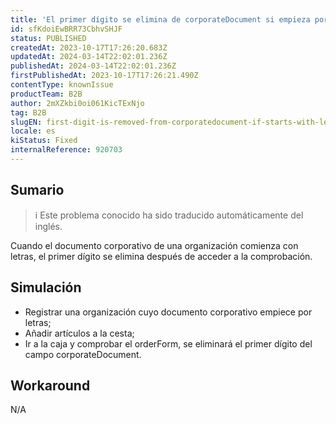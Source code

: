 ```yaml
---
title: 'El primer dígito se elimina de corporateDocument si empieza por letras'
id: sfKdoiEwBRR73CbhvSHJF
status: PUBLISHED
createdAt: 2023-10-17T17:26:20.683Z
updatedAt: 2024-03-14T22:02:01.236Z
publishedAt: 2024-03-14T22:02:01.236Z
firstPublishedAt: 2023-10-17T17:26:21.490Z
contentType: knownIssue
productTeam: B2B
author: 2mXZkbi0oi061KicTExNjo
tag: B2B
slugEN: first-digit-is-removed-from-corporatedocument-if-starts-with-letters
locale: es
kiStatus: Fixed
internalReference: 920703
---
```


## Sumario

>ℹ️ Este problema conocido ha sido traducido automáticamente del inglés.


Cuando el documento corporativo de una organización comienza con letras, el primer dígito se elimina después de acceder a la comprobación.


##

## Simulación



- Registrar una organización cuyo documento corporativo empiece por letras;
- Añadir artículos a la cesta;
- Ir a la caja y comprobar el orderForm, se eliminará el primer dígito del campo corporateDocument.



## Workaround


N/A



